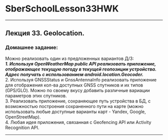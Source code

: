 # SberSchoolLesson33HWK
-----------------------------------------------------------------------------------------------------------------------------------------------------
## Лекция 33. Geolocation.

### Домашнее задание:

Можно реализовать один из предложенных вариантов Д/З:  
***1. Используя OpenWeatherMap public API реализовать приложение, отображающее текущую погоду
в текущей геопозиции устройства. Адрес получать с использованием android.location.Geocoder.***  
2. Используя GNSSStatus и GnssAntennaInfo реализовать приложение для отображения кол-ва
доступных GNSS спутников и их типов (GPS/GLO). Можно по своему вкусу добавить различные
вариации параметров этих спутников.  
3. Реализовать приложение, сохраняющее путь устройства в БД, с возможностью построения
сохраненного пути на карте (можно использовать любые доступные варианты карт - Yandex,
Google, OpenStreetMap).  
4. Любая идея приложения, связанная с Geofencing API или Activity Recognition API.  

-----------------------------------------------------------------------------------------------------------------------------------------------------